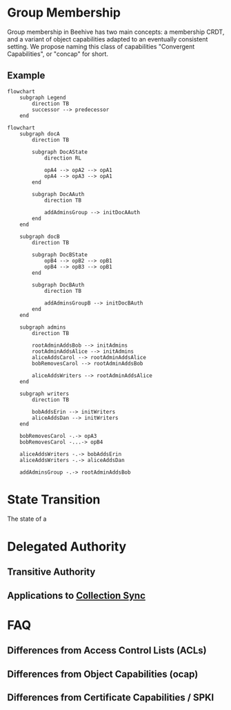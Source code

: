 # Group Membership

Group membership in Beehive has two main concepts: a membership CRDT, and a variant of object capabilities adapted to an eventually consistent setting. We propose naming this class of capabilities "Convergent Capabilities", or "concap" for short.

## Example

```mermaid
flowchart
    subgraph Legend
        direction TB
        successor --> predecessor
    end
```

```mermaid
flowchart
    subgraph docA
        direction TB
        
        subgraph DocAState
            direction RL
            
            opA4 --> opA2 --> opA1
            opA4 --> opA3 --> opA1
        end

        subgraph DocAAuth
            direction TB
        
            addAdminsGroup --> initDocAAuth
        end
    end

    subgraph docB
        direction TB
        
        subgraph DocBState
            opB4 --> opB2 --> opB1
            opB4 --> opB3 --> opB1
        end

        subgraph DocBAuth
            direction TB
        
            addAdminsGroupB --> initDocBAuth
        end
    end

    subgraph admins
        direction TB
        
        rootAdminAddsBob --> initAdmins
        rootAdminAddsAlice --> initAdmins
        aliceAddsCarol --> rootAdminAddsAlice
        bobRemovesCarol --> rootAdminAddsBob

        aliceAddsWriters --> rootAdminAddsAlice
    end

    subgraph writers
        direction TB

        bobAddsErin --> initWriters
        aliceAddsDan --> initWriters
    end

    bobRemovesCarol -.-> opA3
    bobRemovesCarol -...-> opB4

    aliceAddsWriters -.-> bobAddsErin
    aliceAddsWriters -.-> aliceAddsDan

    addAdminsGroup -.-> rootAdminAddsBob
```

# State Transition

The state of a 

# Delegated Authority

## Transitive Authority

## Applications to [Collection Sync]

# FAQ

## Differences from Access Control Lists (ACLs)

## Differences from Object Capabilities (ocap)

## Differences from Certificate Capabilities / SPKI

<!-- External Links -->

[Collection Sync]: ./collection_sync.md
